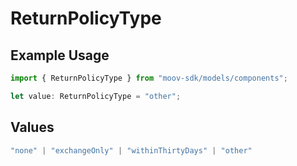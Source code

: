 # ReturnPolicyType

## Example Usage

```typescript
import { ReturnPolicyType } from "moov-sdk/models/components";

let value: ReturnPolicyType = "other";
```

## Values

```typescript
"none" | "exchangeOnly" | "withinThirtyDays" | "other"
```